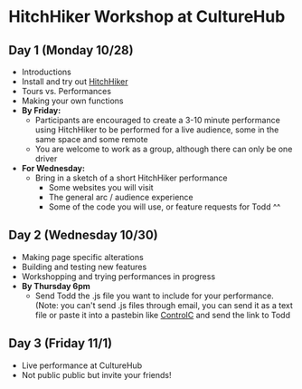 # HitchHiker Workshop at CultureHub

## Day 1 (Monday 10/28)
- Introductions
- Install and try out [HitchHiker](https://github.com/toddwords/HitchHiker)
- Tours vs. Performances
- Making your own functions
- **By Friday:**
  - Participants are encouraged to create a 3-10 minute performance using HitchHiker to be performed for a live audience, some in the same space and some remote
  - You are welcome to work as a group, although there can only be one driver
- **For Wednesday:**
  - Bring in a sketch of a short HitchHiker performance
    - Some websites you will visit
    - The general arc / audience experience
    - Some of the code you will use, or feature requests for Todd ^^

## Day 2 (Wednesday 10/30)
- Making page specific alterations
- Building and testing new features
- Workshopping and trying performances in progress
- **By Thursday 6pm**
  - Send Todd the .js file you want to include for your performance. (Note: you can't send .js files through email, you can send it as a text file or paste it into a pastebin like [ControlC](https://controlc.com/) and send the link to Todd


## Day 3 (Friday 11/1)
- Live performance at CultureHub
- Not public public but invite your friends!
